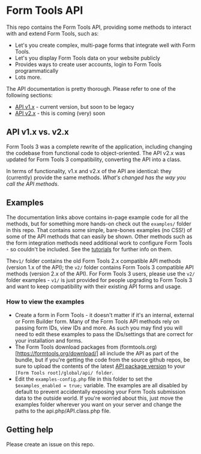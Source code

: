 # Form Tools API

This repo contains the Form Tools API, providing some methods to interact with and extend Form Tools, such as:
- Let's you create complex, multi-page forms that integrate well with Form Tools. 
- Let's you display Form Tools data on your website publicly
- Provides ways to create user accounts, login to Form Tools programmatically
- Lots more. 

The API documentation is pretty thorough. Please refer to one of the following sections:

- [API v1.x](https://docs.formtools.org/api/) - current version, but soon to be legacy
- [API v2.x](https://docs.formtools.org/api/v2) - this is coming (very) soon

## API v1.x vs. v2.x

Form Tools 3 was a complete rewrite of the application, including changing the codebase from functional code to
object-oriented. The API v2.x was updated for Form Tools 3 compatibility, converting the API into a class.  
 
In terms of functionality, v1.x and v2.x of the API are identical: they (currently) provide the same methods. _What's
changed has the way you call the API methods_. 

## Examples

The documentation links above contains in-page example code for all the methods, but for something more hands-on
check out the `examples/` folder in this repo. That contains some simple, bare-bones examples (no CSS!) of some of the
API methods that can easily be shown. Other methods such as the form integration methods need additional work to
configure Form Tools - so couldn't be included. See the [tutorials](https://docs.formtools.org/tutorials/) for further 
info on them.

The`v1/` folder contains the old Form Tools 2.x compatible API methods (version 1.x of the API); the `v2/`
folder contains Form Tools 3 compatible API methods (version 2.x of the API). For Form Tools 3 users, please use
the `v2/` folder examples - `v1/` is just provided for people upgrading to Form Tools 3 and want to keep
compatibility with their existing API forms and usage.

### How to view the examples

- Create a form in Form Tools - it doesn't matter if it's an internal, external or Form Builder form. Many of
the Form Tools API methods rely on passing form IDs, view IDs and more. As such you may find you will need
to edit these examples to pass the IDs/settings that are correct for your installation and forms.
- The Form Tools download packages from (formtools.org)[https://formtools.org/download/] all include the API as 
part of the bundle, but if you're getting the code from the source github repos, be sure to upload the contents of 
the latest [API package version](https://github.com/formtools/api/releases) to your `[Form Tools root]/global/api/ folder`. 
- Edit the `examples-config.php` file in this folder to set the `$examples_enabled = true;` variable. The examples
are all disabled by default to prevent accidentally exposing your Form Tools submission data to the outside world.
If you're worried about this, just move the examples folder wherever you want on your server and change the paths 
to the api.php/API.class.php file. 

## Getting help

Please create an issue on this repo. 
